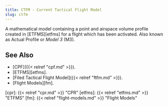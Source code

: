 ```yaml
---
title: CTFM - Current Tactical Flight Model
slug: ctfm
---
```


A mathematical model containing a point and airspace volume profile created in 
[ETFMS][etfms] for a flight which has been activated.
Also known as Actual Profile or *Model 3* (M3).


## See Also

* [CPF]({{< relref "cpf.md" >}}).
* [ETFMS][etfms].
* [Filed Tactical Flight Model]({{< relref "ftfm.md" >}}).
* [Flight Models][fm].

[cpr]: {{< relref "cpr.md" >}} "CPR"
[etfms]: {{< relref "etfms.md" >}} "ETFMS"
[fm]: {{< relref "flight-models.md" >}} "Flight Models"

